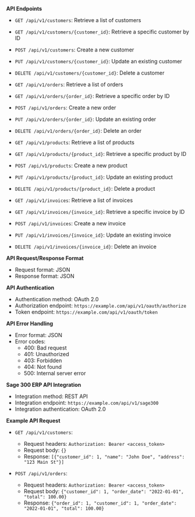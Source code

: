 **API Endpoints**

* `GET /api/v1/customers`: Retrieve a list of customers
* `GET /api/v1/customers/{customer_id}`: Retrieve a specific customer by ID
* `POST /api/v1/customers`: Create a new customer
* `PUT /api/v1/customers/{customer_id}`: Update an existing customer
* `DELETE /api/v1/customers/{customer_id}`: Delete a customer

* `GET /api/v1/orders`: Retrieve a list of orders
* `GET /api/v1/orders/{order_id}`: Retrieve a specific order by ID
* `POST /api/v1/orders`: Create a new order
* `PUT /api/v1/orders/{order_id}`: Update an existing order
* `DELETE /api/v1/orders/{order_id}`: Delete an order

* `GET /api/v1/products`: Retrieve a list of products
* `GET /api/v1/products/{product_id}`: Retrieve a specific product by ID
* `POST /api/v1/products`: Create a new product
* `PUT /api/v1/products/{product_id}`: Update an existing product
* `DELETE /api/v1/products/{product_id}`: Delete a product

* `GET /api/v1/invoices`: Retrieve a list of invoices
* `GET /api/v1/invoices/{invoice_id}`: Retrieve a specific invoice by ID
* `POST /api/v1/invoices`: Create a new invoice
* `PUT /api/v1/invoices/{invoice_id}`: Update an existing invoice
* `DELETE /api/v1/invoices/{invoice_id}`: Delete an invoice

**API Request/Response Format**

* Request format: JSON
* Response format: JSON

**API Authentication**

* Authentication method: OAuth 2.0
* Authorization endpoint: `https://example.com/api/v1/oauth/authorize`
* Token endpoint: `https://example.com/api/v1/oauth/token`

**API Error Handling**

* Error format: JSON
* Error codes:
	+ 400: Bad request
	+ 401: Unauthorized
	+ 403: Forbidden
	+ 404: Not found
	+ 500: Internal server error

**Sage 300 ERP API Integration**

* Integration method: REST API
* Integration endpoint: `https://example.com/api/v1/sage300`
* Integration authentication: OAuth 2.0

**Example API Request**

* `GET /api/v1/customers`:
	+ Request headers: `Authorization: Bearer <access_token>`
	+ Request body: `{}`
	+ Response: `[{"customer_id": 1, "name": "John Doe", "address": "123 Main St"}]`

* `POST /api/v1/orders`:
	+ Request headers: `Authorization: Bearer <access_token>`
	+ Request body: `{"customer_id": 1, "order_date": "2022-01-01", "total": 100.00}`
	+ Response: `{"order_id": 1, "customer_id": 1, "order_date": "2022-01-01", "total": 100.00}`